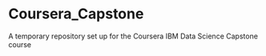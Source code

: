 # Coursera_Capstone
A temporary repository set up for the Coursera IBM Data Science Capstone course
